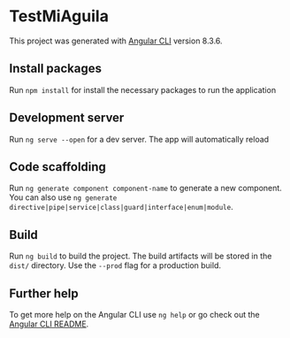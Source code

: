 # TestMiAguila

This project was generated with [Angular CLI](https://github.com/angular/angular-cli) version 8.3.6.

## Install packages

Run `npm install` for install the necessary packages to run the application

## Development server

Run `ng serve --open` for a dev server. The app will automatically reload 

## Code scaffolding

Run `ng generate component component-name` to generate a new component. You can also use `ng generate directive|pipe|service|class|guard|interface|enum|module`.

## Build

Run `ng build` to build the project. The build artifacts will be stored in the `dist/` directory. Use the `--prod` flag for a production build.

## Further help

To get more help on the Angular CLI use `ng help` or go check out the [Angular CLI README](https://github.com/angular/angular-cli/blob/master/README.md).
